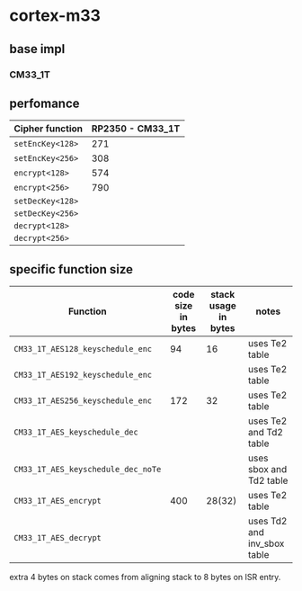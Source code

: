 # cortex-m33





## base impl

### CM33_1T



## perfomance

| Cipher function  |  RP2350 - CM33_1T |
|------------------|-------------------|
| `setEncKey<128>` | 271 |
| `setEncKey<256>` | 308 |
| `encrypt<128>`    | 574 |
| `encrypt<256>`    | 790 |
| `setDecKey<128>` | |
| `setDecKey<256>` | |
| `decrypt<128>`    | |
| `decrypt<256>`    | |

## specific function size

| Function | code size in bytes | stack usage in bytes | notes |
|----------|--------------------|----------------------|-------|
| `CM33_1T_AES128_keyschedule_enc` | 94 | 16 | uses Te2 table |
| `CM33_1T_AES192_keyschedule_enc` | | | uses Te2 table |
| `CM33_1T_AES256_keyschedule_enc` | 172 | 32 | uses Te2 table |
| `CM33_1T_AES_keyschedule_dec` | | | uses Te2 and Td2 table |
| `CM33_1T_AES_keyschedule_dec_noTe` | | | uses sbox and Td2 table |
| `CM33_1T_AES_encrypt` | 400 | 28(32) | uses Te2 table |
| `CM33_1T_AES_decrypt` | | | uses Td2 and inv_sbox table |

extra 4 bytes on stack comes from aligning stack to 8 bytes on ISR entry.